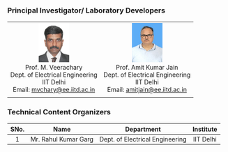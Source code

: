 ### Principal Investigator/ Laboratory Developers
 |  |  |
 | :---: | :---: | 
 |<img src="images/profimg1.png" alt="Prof. M. Veerachary" width="70" height="90"><br>Prof. M. Veerachary <br>Dept. of Electrical Engineering<br> IIT Delhi<br>Email: mvchary@ee.iitd.ac.in  | <img src="images/profimg2.png" alt="Prof. M. Veerachary" width="70" height="90"><br>Prof. Amit Kumar Jain <br>Dept. of Electrical Engineering<br> IIT Delhi<br>Email: amitjain@ee.iitd.ac.in |
 |  | 

### Technical Content Organizers

| SNo. | Name | Department | Institute |
| :---: | :---: | :---: | :---: | 
| 1 | Mr. Rahul Kumar Garg | Dept. of Electrical Engineering | IIT Delhi |  
